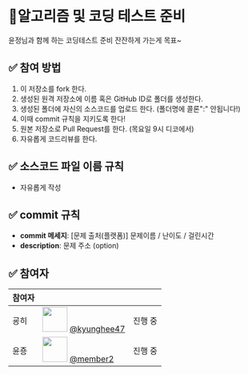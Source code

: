 #  📝알고리즘 및 코딩 테스트 준비

윤정님과 함께 하는 코딩테스트 준비
잔잔하게 가는게 목표~ 

## ✅ 참여 방법
1. 이 저장소를 fork 한다.
2. 생성된 원격 저장소에 이름 혹은 GitHub ID로 폴더를 생성한다.
3. 생성된 폴더에 자신의 소스코드를 업로드 한다. (폴더명에 콜론":" 안됩니다!)
4. 이때 commit 규칙을 지키도록 한다!
5. 원본 저장소로 Pull Request를 한다. (목요일 9시 디코에서)
6. 자유롭게 코드리뷰를 한다.


## ✅ 소스코드 파일 이름 규칙
- 자유롭게 작성

## ✅ commit 규칙
- **commit 메세지**: [문제 출처(플랫폼)] 문제이름 / 난이도 / 걸린시간
- **description**: 문제 주소 (option)

## ✅ 참여자
| 참여자 |  |  |
| --- | --- | --- |
| 굥히 |<img src="https://github.com/kyunghee47.png?size=1" width="50" height="50"> [@kyunghee47](https://github.com/kyunghee47) | 진행 중 |
| 윤죵 |<img src="https://github.com/member2.png?size=1" width="50" height="50"> [@member2](https://github.com/member2) | 진행 중 |



